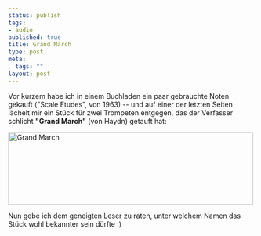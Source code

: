 ```yaml
--- 
status: publish
tags: 
- audio
published: true
title: Grand March
type: post
meta: 
  tags: ""
layout: post
---
```

Vor kurzem habe ich in einem Buchladen ein paar gebrauchte Noten gekauft ("Scale Etudes", von 1963) -- und auf einer der letzten Seiten lächelt mir ein Stück für zwei Trompeten entgegen, das der Verfasser schlicht <strong>"Grand March"</strong> (von Haydn) getauft hat:

<a href="http://www.flickr.com/photos/freeed/410850319/" title="Photo Sharing"><img src="http://farm1.static.flickr.com/164/410850319_6f4dd89dce.jpg" width="500" height="148" alt="Grand March" /></a>

Nun gebe ich dem geneigten Leser zu raten, unter welchem Namen das Stück wohl bekannter sein dürfte :)
